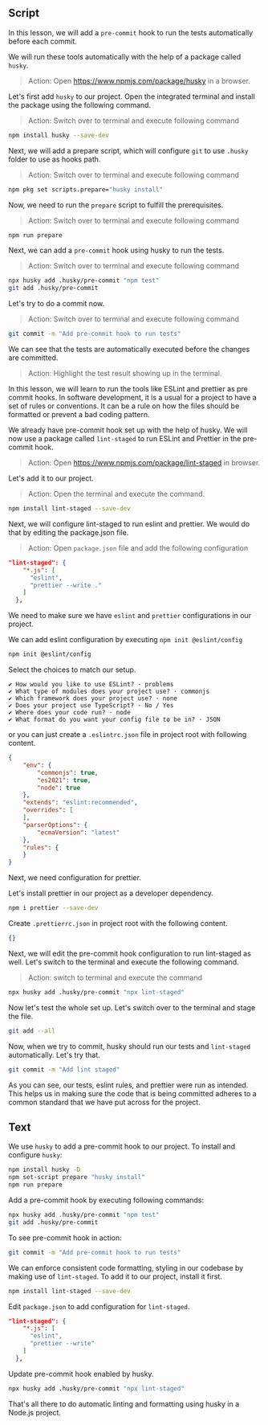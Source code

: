 ## Script

In this lesson, we will add a `pre-commit` hook to run the tests  automatically before each commit.

We will run these tools automatically with the help of a package called `husky`.

> Action: Open https://www.npmjs.com/package/husky in a browser.

Let's first add `husky` to our project. Open the integrated terminal and install the package using the following command.

> Action: Switch over to terminal and execute following command

```sh
npm install husky --save-dev
```

Next, we will add a prepare script, which will configure `git` to use `.husky` folder to use as hooks path.

> Action: Switch over to terminal and execute following command

```sh
npm pkg set scripts.prepare="husky install"
```

Now, we need to run the `prepare` script to fulfill the prerequisites.

> Action: Switch over to terminal and execute following command

```sh
npm run prepare
```

Next, we can add a `pre-commit` hook using husky to run the tests.

> Action: Switch over to terminal and execute following command

```sh
npx husky add .husky/pre-commit "npm test"
git add .husky/pre-commit
```

Let's try to do a commit now.

> Action: Switch over to terminal and execute following command

```sh
git commit -m "Add pre-commit hook to run tests"
```

We can see that the tests are automatically executed before the changes are committed.

> Action: Highlight the test result showing up in the terminal.

In this lesson, we will learn to run the tools like ESLint and prettier as pre commit hooks. In software development, it is a usual for a project to have a set of rules or conventions. It can be a rule on how the files should be formatted or prevent a bad coding pattern.

We already have pre-commit hook set up with the help of husky. We will now use a package called `lint-staged` to run ESLint and Prettier in the pre-commit hook.

> Action: Open https://www.npmjs.com/package/lint-staged in browser.

Let's add it to our project.

> Action: Open the terminal and execute the command.

```sh
npm install lint-staged --save-dev
```

Next, we will configure lint-staged to run eslint and prettier. We would do that by editing the package.json file.

> Action: Open `package.json` file and add the following configuration

```json
"lint-staged": {
    "*.js": [
      "eslint",
      "prettier --write ."
    ]
  },

```

We need to make sure we have `eslint` and `prettier` configurations in our project.

We can add eslint configuration by executing `npm init @eslint/config`

```sh
npm init @eslint/config
```
Select the choices to match our setup.

```
✔ How would you like to use ESLint? · problems
✔ What type of modules does your project use? · commonjs
✔ Which framework does your project use? · none
✔ Does your project use TypeScript? · No / Yes
✔ Where does your code run? · node
✔ What format do you want your config file to be in? · JSON
```
or you can just create a `.eslintrc.json` file in project root with following content.

```json
{
    "env": {
        "commonjs": true,
        "es2021": true,
        "node": true
    },
    "extends": "eslint:recommended",
    "overrides": [
    ],
    "parserOptions": {
        "ecmaVersion": "latest"
    },
    "rules": {
    }
}

```

Next, we need configuration for prettier.

Let's install prettier in our project as a developer dependency.

```sh
npm i prettier --save-dev
```
Create `.prettierrc.json` in project root with the following content.

```json
{}
```

Next, we will edit the pre-commit hook configuration to run lint-staged as well. Let's switch to the terminal and execute the following command.

> Action: switch to terminal and execute the command

```sh
npx husky add .husky/pre-commit "npx lint-staged"
```

Now let's test the whole set up. Let's switch over to the terminal and stage the file.

```sh
git add --all
```

Now, when we try to commit, husky should run our tests and `lint-staged` automatically. Let's try that.

```sh
git commit -m "Add lint staged"
```

As you can see, our tests, eslint rules, and prettier were run as intended. This helps us in making sure the code that is being committed adheres to a common standard that we have put across for the project.

## Text

We use `husky` to add a pre-commit hook to our project. To install and configure `husky`:

```sh
npm install husky -D
npm set-script prepare "husky install"
npm run prepare
```

Add a pre-commit hook by executing following commands:

```sh
npx husky add .husky/pre-commit "npm test"
git add .husky/pre-commit
```

To see pre-commit hook in action:

```sh
git commit -m "Add pre-commit hook to run tests"
```

We can enforce consistent code formatting, styling in our codebase by making use of `lint-staged`. To add it to our project, install it first.

```sh
npm install lint-staged --save-dev
```

Edit `package.json` to add configuration for `lint-staged`.

```json
"lint-staged": {
    "*.js": [
      "eslint",
      "prettier --write"
    ]
  },

```

Update pre-commit hook enabled by husky.

```sh
npx husky add .husky/pre-commit "npx lint-staged"
```

That's all there to do automatic linting and formatting using husky in a Node.js project.
